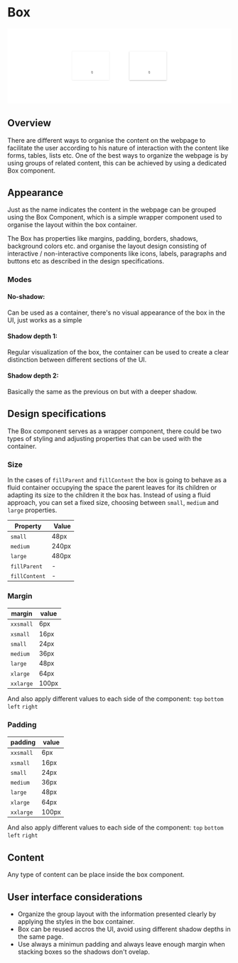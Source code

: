 # Box

![box-overview](images/box_overview.png)

## Overview

There are different ways to organise the content on the webpage to facilitate the user according to his nature of interaction with the content like forms, tables, lists etc. One of the best ways to organize the webpage is by using groups of related content, this can be achieved by using a dedicated Box component.

## Appearance

Just as the name indicates the content in the webpage can be grouped using the Box Component, which is a simple wrapper component used to organise the layout within the box container.

The Box has properties like margins, padding, borders, shadows, background colors etc. and organise the layout design consisting of interactive / non-interactive components like icons, labels, paragraphs and buttons etc as described in the design specifications.

### Modes

#### No-shadow:
Can be used as a container, there's no visual appearance of the box in the UI, just works as a simple <div>

#### Shadow depth 1:
Regular visualization of the box, the container can be used to create a clear distinction between different sections of the UI.

#### Shadow depth 2:
Basically the same as the previous on but with a deeper shadow.

## Design specifications

The Box component serves as a wrapper component, there could be two types of styling and adjusting properties that can be used with the container.

### Size

In the cases of `fillParent` and `fillContent` the box is going to behave as a fluid container occupying the space the parent leaves for its children or adapting its size to the children it the box has. Instead of using a fluid approach, you can set a fixed size, choosing between `small`, `medium` and `large` properties.

| Property | Value    |
| --       | --       |
| `small`  | 48px     |
| `medium` | 240px    |
| `large`  | 480px    |
| `fillParent`  |  -  |
| `fillContent` |  -  |

### Margin

margin | value
-- | --
```xxsmall``` | 6px
```xsmall``` | 16px
```small``` | 24px
```medium``` | 36px
```large``` | 48px
```xlarge``` | 64px
```xxlarge``` | 100px

And also apply different values to each side of the component:
```top``` ```bottom``` ```left``` ```right```

### Padding

padding | value
-- | --
```xxsmall``` | 6px
```xsmall``` | 16px
```small``` | 24px
```medium``` | 36px
```large``` | 48px
```xlarge``` | 64px
```xxlarge``` | 100px

And also apply different values to each side of the component:
```top``` ```bottom``` ```left``` ```right```

## Content

Any type of content can be place inside the box component.


## User interface considerations


* Organize the group layout with the information presented clearly by applying the styles in the box container.
* Box can be reused accros the UI, avoid using different shadow depths in the same page.
* Use always a minimun padding and always leave enough margin when stacking boxes so the shadows don't ovelap.
